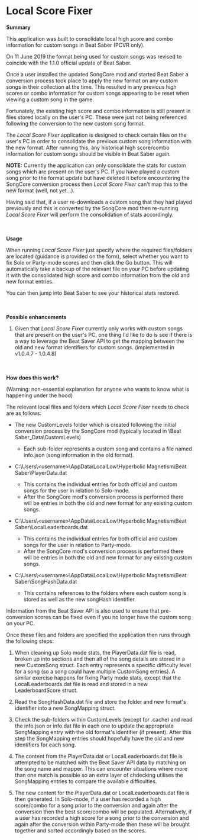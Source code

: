 # Local Score Fixer
<b>Summary</b>

This application was built to consolidate local high score and combo information for custom songs in Beat Saber (PCVR only).

On 11 June 2019 the format being used for custom songs was revised to coincide with the 1.1.0 official update of Beat Saber.

Once a user installed the updated SongCore mod and started Beat Saber a conversion process took place to apply the new format on any custom songs in their collection at the time. This resulted in any previous high scores or combo information for custom songs appearing to be reset when viewing a custom song in the game.

Fortunately, the existing high score and combo information is still present in files stored locally on the user's PC. These were just not being referenced following the conversion to the new custom song format.

The <i>Local Score Fixer</i> application is designed to check certain files on the user's PC in order to consolidate the previous custom song information with the new format. After running this, any historical high score/combo information for custom songs should be visible in Beat Saber again.

<b>NOTE:</b> Currently the application can only consolidate the stats for custom songs which are present on the user's PC. If you have played a custom song prior to the format update but have deleted it before encountering the SongCore conversion process then <i>Local Score Fixer</i> can't map this to the new format (well, not yet...).

Having said that, if a user re-downloads a custom song that they had played previously and this is converted by the SongCore mod then re-running <i>Local Score Fixer</i> will perform the consolidation of stats accordingly.


<br><br><b>Usage</b>

When running <i>Local Score Fixer</i> just specify where the required files/folders are located (guidance is provided on the form), select whether you want to fix Solo or Party-mode scores and then click the Go button. This will automatically take a backup of the relevant file on your PC before updating it with the consolidated high score and combo information from the old and new format entries.

You can then jump into Beat Saber to see your historical stats restored.


<br><br><b>Possible enhancements</b>

1. Given that <i>Local Score Fixer</i> currently only works with custom songs that are present on the user's PC, one thing I'd like to do is see if there is a way to leverage the Beat Saver API to get the mapping between the old and new format identifiers for custom songs. (implemented in v1.0.4.7 - 1.0.4.8)


<br><br><b>How does this work?</b>

(Warning: non-essential explanation for anyone who wants to know what is happening under the hood)

The relevant local files and folders which <i>Local Score Fixer</i> needs to check are as follows:
- The new CustomLevels folder which is created following the initial conversion process by the SongCore mod (typically located in <Beat Saber install folder>\Beat Saber_Data\CustomLevels\)
  - Each sub-folder represents a custom song and contains a file named info.json (song information in the old format).

- C:\Users\\\<username>\AppData\LocalLow\Hyperbolic Magnetism\Beat Saber\PlayerData.dat
  - This contains the individual entries for both official and custom songs for the user in relation to Solo-mode.
  - After the SongCore mod's conversion process is performed there will be entries in both the old and new format for any existing custom songs.

- C:\Users\\\<username>\AppData\LocalLow\Hyperbolic Magnetism\Beat Saber\LocalLeaderboards.dat
  - This contains the individual entries for both official and custom songs for the user in relation to Party-mode.
  - After the SongCore mod's conversion process is performed there will be entries in both the old and new format for any existing custom songs.

- C:\Users\\\<username>\AppData\LocalLow\Hyperbolic Magnetism\Beat Saber\SongHashData.dat
  - This contains references to the folders where each custom song is stored as well as the new songHash identifier.

Information from the Beat Saver API is also used to ensure that pre-conversion scores can be fixed even if you no longer have the custom song on your PC.

Once these files and folders are specified the application then runs through the following steps:
1. When cleaning up Solo mode stats, the PlayerData.dat file is read, broken  up into sections and then all of the song details are stored in a new CustomSong struct. Each entry represents a specific difficulty level for a song (so a song could have multiple CustomSong entries). A similar exercise happens for fixing Party mode stats, except that the LocalLeaderboards.dat file is read and stored in a new LeaderboardScore struct.

2. Read the SongHashData.dat file and store the folder and new format's identifier into a new SongMapping struct.

3. Check the sub-folders within CustomLevels (except for .cache) and read the info.json or info.dat file in each one to update the appropriate SongMapping entry with the old format's identifier (if present). After this step the SongMapping entries should hopefully have the old and new identifiers for each song.

4. The content from the PlayerData.dat or LocalLeaderboards.dat file is attempted to be matched with the Beat Saver API data by matching on the song name and mapper. This can encounter situations where more than one match is possible so an extra layer of chdecking utilises the SongMapping entries to compare the available difficulties.

5. The new content for the PlayerData.dat or LocalLeaderboards.dat file is then generated. In Solo-mode, if a user has recorded a high score/combo for a song prior to the conversion and again after the conversion then the best score/combo will be populated. Alternatively, if a user has recorded a high score for a song prior to the conversion and again after the conversion within Party-mode then these will be brought together and sorted accordingly based on the scores.
